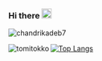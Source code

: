 ### Hi there <img width="20" height="20" src="https://raw.githubusercontent.com/iampavangandhi/iampavangandhi/master/gifs/Hi.gif">

<p align="left"> <img src="https://komarev.com/ghpvc/?username=yunglocokid&label=Profile%20views&color=0e75b6&style=flat" alt="chandrikadeb7" /> </p>

<p><img align="left" src="https://github-readme-stats.vercel.app/api?username=yunglocokid&show_icons=true&locale=en" alt="tomitokko" /></p>

[![Top Langs](https://github-readme-stats.vercel.app/api/top-langs/?username=yunglocokid)](https://github.com/anuraghazra/github-readme-stats)
